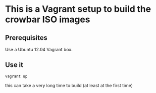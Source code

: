 # This is a Vagrant setup to build the crowbar ISO images #

## Prerequisites ##

Use a Ubuntu 12.04 Vagrant box. 

## Use it ##

```
vagrant up
```

this can take a very long time to build (at least at the first time)

